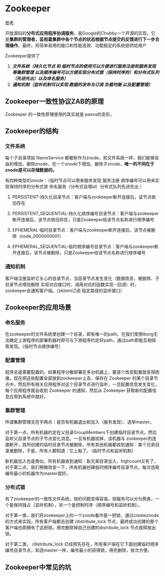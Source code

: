 # Zookeeper  

[参考](https://www.jianshu.com/p/b5f99fdb1957)

开放源码的**分布式应用程序协调服务**，是Google的Chubby一个开源的实现，它是**集群的管理者，监视着集群中各个节点的状态根据节点提交的反馈进行下一步合理操作**。最终，将简单易用的接口和性能高效、功能稳定的系统提供给用户

Zookeeper提供了

1. ***文件系统（持久化节点  和  临时节点的使用可以方便进行服务注册和服务发现等集群管理  以及顺序编号可以方便实现分布式锁（保持时序的）和分布式队列（先进先出）以及命名服务）***
2. ***通知机制（监听机制可以实现 数据的发布与订阅 负载均衡 以及配置管理）*** 

## Zookeeper一致性协议ZAB的原理

Zookeeper 的一致性原理使用的其实就是 paxos的变形，

## Zookeeper的结构

### 文件系统

每个子目录项如 NameService 都被称作为znode，和文件系统一样，我们能够自由的增加、删除znode，在一个znode下增加、删除子znode，**唯一的不同在于znode是可以存储数据的。**

有四种类型的znode：（临时节点可以用来服务发现 服务注册   顺序编号可以用来实现保持时序的分布式锁 命名服务（分布式自增id）分布式队列先进先出 ）

1. PERSISTENT-持久化目录节点：客户端与zookeeper断开连接后，该节点依旧存在

2. PERSISTENT_SEQUENTIAL-持久化顺序编号目录节点：客户端与zookeeper断开连接后，该节点依旧存在，只是Zookeeper给该节点名称进行顺序编号

3. EPHEMERAL-临时目录节点：客户端与zookeeper断开连接后，该节点被删除（node_0000000001）

4. EPHEMERAL_SEQUENTIAL-临时顺序编号目录节点：客户端与zookeeper断开连接后，该节点被删除，只是Zookeeper给该节点名称进行顺序编号

### 通知机制

客户端注册监听它关心的目录节点，当目录节点发生变化（数据改变、被删除、子目录节点增加删除 实现对应接口时，调用对应的函数实现--回调）时，zookeeper会通知客户端。（zklient订阅 指定路径的监听接口）



## Zookeeper的应用场景

### 命名服务

在zookeeper的文件系统里创建一个目录，即有唯一的path。在我们使用tborg无法确定上游程序的部署机器时即可与下游程序约定好path，通过path即能互相探索发现。（临时节点顺序编号）

### 配置管理 

程序总是需要配置的，如果程序分散部署在多台机器上，要逐个改变配置就变得困难。现在把这些配置全部放到zookeeper上去，保存在 Zookeeper 的某个目录节点中，然后所有相关应用程序对这个目录节点进行监听，一旦配置信息发生变化，每个应用程序就会收到 Zookeeper 的通知，然后从 Zookeeper 获取新的配置信息应用到系统中就好。

### 集群管理

所谓集群管理无在乎两点：是否有机器退出和加入（服务发现）、选举master。

对于第一点，所有机器约定在父目录GroupMembers下创建临时目录节点，然后监听父目录节点的子节点变化消息。一旦有机器挂掉，该机器与 zookeeper的连接断开，其所创建的临时目录节点被删除，所有其他机器都收到通知：某个兄弟目录被删除，于是，所有人都知道：它上船了。（临时节点和监听机制）

新机器加入也是类似，所有机器收到通知：新兄弟目录加入，highcount又有了，对于第二点，我们稍微改变一下，所有机器创建临时顺序编号目录节点，每次选取编号最小的机器作为master就好。

### 分布式锁

有了zookeeper的一致性文件系统，锁的问题变得容易。锁服务可以分为两类，一个是保持独占（监听机制），另一个是控制时序（顺序编号和监听机制）。

对于第一类，我们将zookeeper上的一个znode看作是一把锁，通过createznode的方式来实现。所有客户端都去创建 /distribute_lock 节点，最终成功创建的那个客户端也即拥有了这把锁。用完删除掉自己创建的distribute_lock 节点就释放出锁。

对于第二类， /distribute_lock 已经预先存在，所有客户端在它下面创建临时顺序编号目录节点，和选master一样，编号最小的获得锁，用完删除，依次方便。

## Zookeeper中常见的坑

